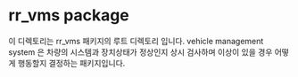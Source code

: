 # rr_vms package

이 디렉토리는 rr_vms 패키지의 루트 디렉토리 입니다.
vehicle management system 은 차량의 시스템과 장치상태가 정상인지 상시 검사하며 이상이 있을 경우 어떻게 행동할지 결정하는 패키지입니다.
